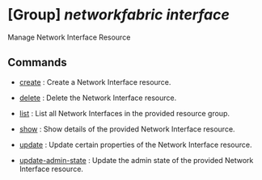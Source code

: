 # [Group] _networkfabric interface_

Manage Network Interface Resource

## Commands

- [create](/Commands/networkfabric/interface/_create.md)
: Create a Network Interface resource.

- [delete](/Commands/networkfabric/interface/_delete.md)
: Delete the Network Interface resource.

- [list](/Commands/networkfabric/interface/_list.md)
: List all Network Interfaces in the provided resource group.

- [show](/Commands/networkfabric/interface/_show.md)
: Show details of the provided Network Interface resource.

- [update](/Commands/networkfabric/interface/_update.md)
: Update certain properties of the Network Interface resource.

- [update-admin-state](/Commands/networkfabric/interface/_update-admin-state.md)
: Update the admin state of the provided Network Interface resource.
